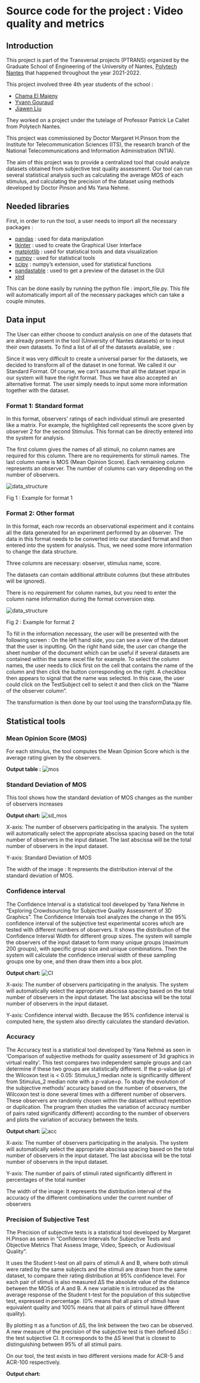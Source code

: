 # Source code for the project : Video quality and metrics

## Introduction

This project is part of the Transversal projects (PTRANS) organized by the Graduate School of Engineering of the University of Nantes, [Polytech Nantes](http://www.polytech.univ-nantes.fr/) that happened throughout the year 2021-2022. 

This project involved three 4th year students of the school :
- [Chama El Majeny](https://www.linkedin.com/in/chama-el-majeny-0642591bb/)
- [Yvann Gouraud](https://www.linkedin.com/in/yvann-gouraud-6a5388209/)
- [Jiawen Liu](https://www.linkedin.com/in/jiawen-liu-00bb6b225/)

They worked on a project under the tutelage of Professor Patrick Le Callet from Polytech Nantes.

This project was commissioned by Doctor Margaret H.Pinson from the Institute for Telecommunication Sciences (ITS), the research branch of the National Telecommunications and Information Administration (NTIA).

The aim of this project was to provide a centralized tool that could analyze datasets obtained from subjective test quality assessment. Our tool can run several statistical analysis such as calculating the average MOS of each stimulus, and calculating the precision of the dataset using methods developed by Doctor Pinson and Ms Yana Nehmé.

## Needed libraries 

First, in order to run the tool, a user needs to import all the necessary packages :
- [pandas](https://pandas.pydata.org/) : used for data manipulation
- [tkinter](https://docs.python.org/fr/3/library/tkinter.html) : used to create the Graphical User Interface
- [matplotlib](https://matplotlib.org/) : used for statistical tools and data visualization
- [numpy](https://numpy.org/) : used for statistical tools
- [scipy](https://scipy.org/) : numpy’s extension, used for statistical functions
- [pandastable](https://pandastable.readthedocs.io/en/latest/description.html) : used to get a preview of the dataset in the GUI
- [xlrd](https://xlrd.readthedocs.io/en/latest/)

This can be done easily by running the python file : import_file.py. This file will automatically import all of the necessary packages which can take a couple minutes.

## Data input

The User can either choose to conduct analysis on one of the datasets that are already present in the tool (University of Nantes datasets) or to input their own datasets.
To find a list of all of the datasets available, see : 

Since it was very difficult to create a universal parser for the datasets, we decided to transform all of the dataset in one format. We called it our Standard Format. Of course, we can’t assume that all the dataset input in our system will have the right format. Thus we have also accepted an alternative format. The user simply needs to input some more information together with the dataset. 

### Format 1: Standard format
In this format, observers' ratings of each individual stimuli are presented like a matrix. For example, the highlighted cell represents the score given by observer 2 for the second Stimulus.
This format can be directly entered into the system for analysis.

The first column gives the names of all stimuli, no column names are required for this column. There are no requirements for stimuli names.
The last column name is MOS (Mean Opinion Score).
Each remaining column represents an observer. The number of columns can vary depending on the number of observers.

![data_structure](image/data_structure.gif)

Fig 1 : Example for format 1

### Format 2: Other format
In this format, each row records an observational experiment and it contains all the data generated for an experiment performed by an observer.
The data in this format needs to be converted into our standard format and then entered into the system for analysis. Thus, we need some more information to change the data structure.

Three columns are necessary: observer, stimulus name, score.

The datasets can contain additional attribute columns (but these attributes will be ignored).

There is no requirement for column names, but you need to enter the column name information during the format conversion step.

![data_structure](image/other_structure.gif)

Fig 2 : Example for format 2

To fill in the information necessary, the user will be presented with the following screen :
On the left hand side, you can see a view of the dataset that the user is inputting. On the right hand side, the user can change the sheet number of the document which can be useful if several datasets are contained within the same excel file for example. 
To select the column names, the user needs to click first on the cell that contains the name of the column and then click the button corresponding on the right. A checkbox then appears to signal that the name was selected. In this case, the user could click on the TestSubject cell to select it and then click on the “Name of the observer column”.

The transformation is then done by our tool using the transformData.py file.

## Statistical tools

### Mean Opinion Score (MOS)
For each stimulus, the tool computes the Mean Opinion Score which is the average rating given by the observers.

**Output table :**
![mos](image/mos_example.png)

### Standard Deviation of MOS
This tool shows how the standard deviation of MOS changes as the number of observers increases

**Output chart:**
![sd_mos](image/sd_example.png)

X-axis: The number of observers participating in the analysis. The system will automatically select the appropriate abscissa spacing based on the total number of observers in the input dataset. The last abscissa will be the total number of observers in the input dataset.

Y-axis: Standard Deviation of MOS

The width of the image : It represents the distribution interval of the standard deviation of MOS.

### Confidence interval
The Confidence Interval is a statistical tool developed by Yana Nehme in  “Exploring Crowdsourcing for Subjective Quality Assessment of 3D Graphics”. The Confidence Intervals tool analyzes the change in the 95% confidence interval of the subjective test experimental scores which are tested with different numbers of observers. 
It shows the distribution of the Confidence Interval Width for different group sizes. The system will sample the observers of the input dataset to form many unique groups (maximum 200 groups), with specific group size and unique combinations. Then the system will calculate the confidence interval width of these sampling groups one by one, and then draw them into a box plot.

**Output chart:**
![CI](image/ci_example.png)

X-axis: The number of observers participating in the analysis. The system will automatically select the appropriate abscissa spacing based on the total number of observers in the input dataset. The last abscissa will be the total number of observers in the input dataset.

Y-axis:  Confidence interval width. Because the 95% confidence interval is computed here, the system also directly calculates the standard deviation.

### Accuracy
The Accuracy test is a statistical tool developed by Yana Nehmé as seen in ‘Comparison of subjective methods for quality assessment of 3d graphics in virtual reality’.
This test compares two independent sample groups and can determine if these two groups are statistically different. If the p-value (p) of the Wilcoxon test is < 0.05: Stimulus_1 median note is significantly different from Stimulus_2 median note with a p-value=p.
To study the evolution of the subjective methods’ accuracy based on the number of observers, the Wilcoxon test is done several times with a different number of observers. These observers are randomly chosen within the dataset without repetition or duplication. 
The program then studies the variation of accuracy number of pairs rated significantly different) according to the number of observers and plots the variation of accuracy between the tests.

**Output chart:**
![acc](image/acc_example.png)

X-axis: The number of observers participating in the analysis. The system will automatically select the appropriate abscissa spacing based on the total number of observers in the input dataset. The last abscissa will be the total number of observers in the input dataset.

Y-axis: The number of pairs of stimuli rated significantly different in percentages of the total number

The width of the image: It represents the distribution interval of the accuracy of the different combinations under the current number of observers

### Precision of Subjective Test
The Precision of subjective tests is a statistical tool developed by Margaret H.Pinson as seen in “Confidence Intervals for Subjective Tests and Objective Metrics That Assess Image, Video, Speech, or Audiovisual Quality”.

It uses the Student t-test on all pairs of stimuli A and B, where both stimuli were rated by the same subjects and the stimuli are drawn from the same dataset, to compare their rating distribution at 95% confidence level. For each pair of stimuli is also measured ΔS the absolute value of the distance between the MOSs of A and B.
A new variable π is introduced as the average response of the Student t-test for the population of this subjective test, expressed in percentage. (0% means that all pairs of stimuli have equivalent quality and 100% means that all pairs of stimuli have different quality).

By plotting π as a function of ΔS, the link between the two can be observed. A new measure of the precision of the subjective test is then defined ΔSci : the test subjective CI. It corresponds to the ΔS level that is closest to distinguishing between 95% of all stimuli pairs.

On our tool, the test exists in two different versions made for ACR-5 and ACR-100 respectively.

**Output chart:**


